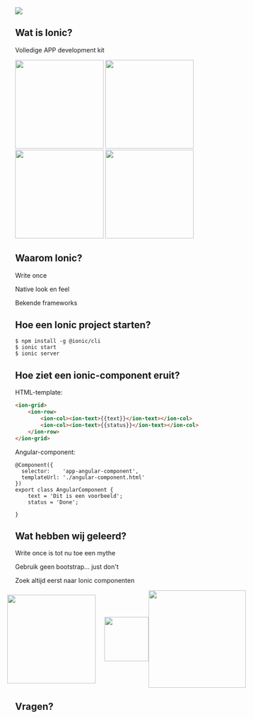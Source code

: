 <img src="https://upload.wikimedia.org/wikipedia/commons/thumb/d/d1/Ionic_Logo.svg/1280px-Ionic_Logo.svg.png">



## Wat is Ionic?


Volledige APP development kit


<div>
<img src="https://cdn.worldvectorlogo.com/logos/angular-icon.svg" height="200">
<img src="https://upload.wikimedia.org/wikipedia/commons/thumb/9/95/Vue.js_Logo_2.svg/langfr-440px-Vue.js_Logo_2.svg.png" height="200">
<img src="https://cdn.worldvectorlogo.com/logos/react.svg" height="200">
<img src="https://upload.wikimedia.org/wikipedia/commons/6/6a/JavaScript-logo.png" height="200">
</div>



## Waarom Ionic?


Write once


Native look en feel


Bekende frameworks



## Hoe een Ionic project starten?


````shell script
$ npm install -g @ionic/cli
$ ionic start
$ ionic server
````



## Hoe ziet een ionic-component eruit?


HTML-template:
````html
<ion-grid>
    <ion-row>
        <ion-col><ion-text>{{text}}</ion-text></ion-col>
        <ion-col><ion-text>{{status}}</ion-text></ion-col>
    </ion-row>
</ion-grid>
````


Angular-component:
````angular2
@Component({
  selector:    'app-angular-component',
  templateUrl: './angular-component.html'
})
export class AngularComponent {
    text = 'Dit is een voorbeeld';
    status = 'Done';

}
````



## Wat hebben wij geleerd?


Write once is tot nu toe een mythe


Gebruik geen bootstrap... just don't


Zoek altijd eerst naar Ionic componenten


<div style="align-items: center; display: flex; justify-content: center">
<img src="https://freeiconshop.com/wp-content/uploads/edd/android-flat.png" width="200" style="padding-right: 20px"><img src="https://static.thenounproject.com/png/1748472-200.png" width="100"><img src="https://cdn3.iconfinder.com/data/icons/picons-social/57/56-apple-512.png" width="220">
</div>


## Vragen?
